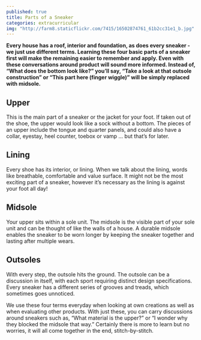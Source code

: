 ```yaml
---
published: true
title: Parts of a Sneaker
categories: extracurricular
img: "http://farm8.staticflickr.com/7415/16502874761_61b2cc31e1_b.jpg"
---
```


**Every house has a roof, interior and foundation, as does every sneaker - we just use different terms. Learning these four basic parts of a sneaker first will make the remaining easier to remember and apply. Even with these conversations around product will sound more informed. Instead of, “What does the bottom look like?” you’ll say, “Take a look at that outsole construction” or “This part here (finger wiggle)” will be simply replaced with midsole.**

## Upper
This is the main part of a sneaker or the jacket for your foot. If taken out of the shoe, the upper would look like a sock without a bottom. The pieces of an upper include the tongue and quarter panels, and could also have a collar, eyestay, heel counter, toebox or vamp … but that’s for later.

## Lining
Every shoe has its interior, or lining. When we talk about the lining, words like breathable, comfortable and value surface. It might not be the most exciting part of a sneaker, however it’s necessary as the lining is against your foot all day!

## Midsole
Your upper sits within a sole unit. The midsole is the visible part of your sole unit and can be thought of like the walls of a house. A durable midsole enables the sneaker to be worn longer by keeping the sneaker together and lasting after multiple wears. 

## Outsoles
With every step, the outsole hits the ground. The outsole can be a discussion in itself, with each sport requiring distinct design specifications. Every sneaker has a different series of grooves and treads, which sometimes goes unnoticed.

We use these four terms everyday when looking at own creations as well as when evaluating other products. With just these, you can carry discussions around sneakers such as, “What material is the upper?” or “I wonder why they blocked the midsole that way.” Certainly there is more to learn but no worries, it will all come together in the end, stitch-by-stitch.
